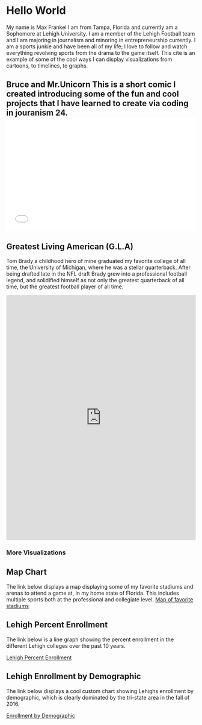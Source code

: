 <h1>Hello World</h1>
<p1>My name is Max Frankel I am from Tampa, Florida and currently am a Sophomore at Lehigh University. I am a member of the Lehigh Football team and I am majoring in journalism and minoring in entrepreneurship currently. I am a sports junkie and have been all of my life; I love to follow and watch everything revolving sports from the drama to the game itself. This cite is an example of some of the cool ways I can display visualizations from cartoons, to timelines, to graphs. </p1>
<br>
<h2>Bruce and Mr.Unicorn
<p1> This is a short comic I created introducing some of the fun and cool projects that I have learned to create via coding in jouranism 24.</p1>
  
<iframe src="//www.pixton.com/embed/vzdaextt" frameborder="0" width="100%" height="300" allowfullscreen></iframe>
<br>  
<h2>Greatest Living American (G.L.A)</h2>
  
<p2>Tom Brady a childhood hero of mine graduated my favorite college of all time, the University of Michigan, where he was a stellar quarterback. After being drafted late in the NFL draft Brady grew into a professional football legend, and solidified himself as not only the greatest quarterback of all time, but the greatest football player of all time. </p2>

<iframe src='https://cdn.knightlab.com/libs/timeline3/latest/embed/index.html?source=1_MkmGi5TZvgFHLK4OnHlc7Rd0vaLiE9pCVQDLiznJu8&font=Default&lang=en&initial_zoom=2&height=650' width='100%' height='650' webkitallowfullscreen mozallowfullscreen allowfullscreen frameborder='0'></iframe>
 
 <br>
 
 <h3>More Visualizations</h3>
 
<h2>Map Chart</h2>
 
The link below displays a map displaying some of my favorite stadiums and arenas to attend a game at, in my home state of Florida. This includes multiple sports both at the professional and collegiate level.
[Map of favorite stadiums](https://maxfrankel44.github.io/Maps123.html)

<h2>Lehigh Percent Enrollment</h2>

<p4>The link below is a line graph showing the percent enrollment in the different Lehigh colleges over the past 10 years.</p4>
 
[Lehigh Percent Enrollment](https://maxfrankel44.github.io/PercentEnrollment2016.html)
 
<h2> Lehigh Enrollment by Demographic</h2>
<p5>The link below displays a cool custom chart showing Lehighs enrollment by demographic, which is clearly dominated by the tri-state area in the fall of 2016.</p5> 
 
[Enrollment by Demographic](https://maxfrankel44.github.io/LehighResidents.html)
